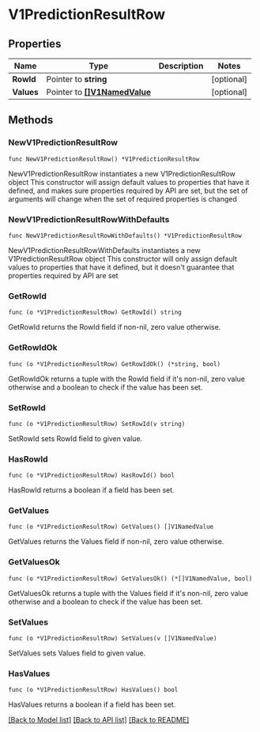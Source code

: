 # V1PredictionResultRow

## Properties

Name | Type | Description | Notes
------------ | ------------- | ------------- | -------------
**RowId** | Pointer to **string** |  | [optional] 
**Values** | Pointer to [**[]V1NamedValue**](V1NamedValue.md) |  | [optional] 

## Methods

### NewV1PredictionResultRow

`func NewV1PredictionResultRow() *V1PredictionResultRow`

NewV1PredictionResultRow instantiates a new V1PredictionResultRow object
This constructor will assign default values to properties that have it defined,
and makes sure properties required by API are set, but the set of arguments
will change when the set of required properties is changed

### NewV1PredictionResultRowWithDefaults

`func NewV1PredictionResultRowWithDefaults() *V1PredictionResultRow`

NewV1PredictionResultRowWithDefaults instantiates a new V1PredictionResultRow object
This constructor will only assign default values to properties that have it defined,
but it doesn't guarantee that properties required by API are set

### GetRowId

`func (o *V1PredictionResultRow) GetRowId() string`

GetRowId returns the RowId field if non-nil, zero value otherwise.

### GetRowIdOk

`func (o *V1PredictionResultRow) GetRowIdOk() (*string, bool)`

GetRowIdOk returns a tuple with the RowId field if it's non-nil, zero value otherwise
and a boolean to check if the value has been set.

### SetRowId

`func (o *V1PredictionResultRow) SetRowId(v string)`

SetRowId sets RowId field to given value.

### HasRowId

`func (o *V1PredictionResultRow) HasRowId() bool`

HasRowId returns a boolean if a field has been set.

### GetValues

`func (o *V1PredictionResultRow) GetValues() []V1NamedValue`

GetValues returns the Values field if non-nil, zero value otherwise.

### GetValuesOk

`func (o *V1PredictionResultRow) GetValuesOk() (*[]V1NamedValue, bool)`

GetValuesOk returns a tuple with the Values field if it's non-nil, zero value otherwise
and a boolean to check if the value has been set.

### SetValues

`func (o *V1PredictionResultRow) SetValues(v []V1NamedValue)`

SetValues sets Values field to given value.

### HasValues

`func (o *V1PredictionResultRow) HasValues() bool`

HasValues returns a boolean if a field has been set.


[[Back to Model list]](../README.md#documentation-for-models) [[Back to API list]](../README.md#documentation-for-api-endpoints) [[Back to README]](../README.md)


